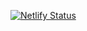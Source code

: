 [![Netlify Status](https://api.netlify.com/api/v1/badges/efe9be38-1735-4c1e-ba87-dbb40f132357/deploy-status)](https://app.netlify.com/sites/berrycare/deploys)
